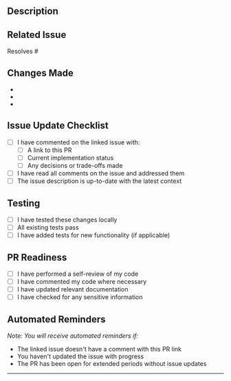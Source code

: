 ## Description
<!-- Provide a brief description of your changes -->

## Related Issue
<!-- This PR addresses issue #[ISSUE_NUMBER] -->
Resolves #

## Changes Made
<!-- List the key changes in this PR -->
- 
- 
- 

## Issue Update Checklist
<!-- MANDATORY: Ensure you've updated the linked issue -->
- [ ] I have commented on the linked issue with:
  - [ ] A link to this PR
  - [ ] Current implementation status
  - [ ] Any decisions or trade-offs made
- [ ] I have read all comments on the issue and addressed them
- [ ] The issue description is up-to-date with the latest context

## Testing
<!-- Describe how you tested your changes -->
- [ ] I have tested these changes locally
- [ ] All existing tests pass
- [ ] I have added tests for new functionality (if applicable)

## PR Readiness
- [ ] I have performed a self-review of my code
- [ ] I have commented my code where necessary
- [ ] I have updated relevant documentation
- [ ] I have checked for any sensitive information

## Automated Reminders
*Note: You will receive automated reminders if:*
- The linked issue doesn't have a comment with this PR link
- You haven't updated the issue with progress
- The PR has been open for extended periods without issue updates

---
<!-- The bot will automatically check for issue-PR linking compliance -->